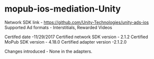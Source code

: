 # mopub-ios-mediation-Unity

Network SDK link - https://github.com/Unity-Technologies/unity-ads-ios
Supported Ad formats - Interstitials, Rewarded Videos

Certifed date -11/29/2017
Certified network SDK version - 2.1.2
Certified MoPub SDK version - 4.18.0
Certified adapter version -2.1.2.0

Changes introduced - None in the adapters.
